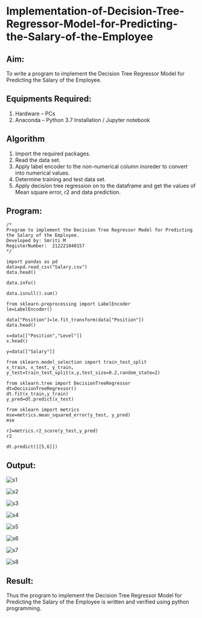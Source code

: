 # Implementation-of-Decision-Tree-Regressor-Model-for-Predicting-the-Salary-of-the-Employee

## Aim:
To write a program to implement the Decision Tree Regressor Model for Predicting the Salary of the Employee.

## Equipments Required:
1. Hardware – PCs
2. Anaconda – Python 3.7 Installation / Jupyter notebook

## Algorithm
1. Import the required packages.
2. Read the data set.
3. Apply label encoder to the non-numerical column inoreder to convert into numerical values.
4. Determine training and test data set.
5. Apply decision tree regression on to the dataframe and get the values of Mean square error, r2 and data prediction.

## Program:
```
/*
Program to implement the Decision Tree Regressor Model for Predicting the Salary of the Employee.
Developed by: Smriti M
RegisterNumber:  212221040157
*/

import pandas as pd
data=pd.read_csv("Salary.csv")
data.head()

data.info()

data.isnull().sum()

from sklearn.preprocessing import LabelEncoder
le=LabelEncoder()

data["Position"]=le.fit_transform(data["Position"])
data.head()

x=data[["Position","Level"]]
x.head()

y=data[["Salary"]]

from sklearn.model_selection import train_test_split
x_train, x_test, y_train, y_test=train_test_split(x,y,test_size=0.2,random_state=2)

from sklearn.tree import DecisionTreeRegressor
dt=DecisionTreeRegressor()
dt.fit(x_train,y_train)
y_pred=dt.predict(x_test)

from sklearn import metrics
mse=metrics.mean_squared_error(y_test, y_pred)
mse

r2=metrics.r2_score(y_test,y_pred)
r2

dt.predict([[5,6]])
```

## Output:

![s1](https://github.com/SmritiManikand/Implementation-of-Decision-Tree-Regressor-Model-for-Predicting-the-Salary-of-the-Employee/assets/113674204/1debffd7-9332-468b-bc02-4ab78c074a16)

![s2](https://github.com/SmritiManikand/Implementation-of-Decision-Tree-Regressor-Model-for-Predicting-the-Salary-of-the-Employee/assets/113674204/47db277e-9cf7-4aca-8a69-3648919abaf5)

![s3](https://github.com/SmritiManikand/Implementation-of-Decision-Tree-Regressor-Model-for-Predicting-the-Salary-of-the-Employee/assets/113674204/cc630a28-f4bf-452f-85ac-61b622a06576)

![s4](https://github.com/SmritiManikand/Implementation-of-Decision-Tree-Regressor-Model-for-Predicting-the-Salary-of-the-Employee/assets/113674204/e52ee8a2-55ab-4465-850d-9e22241c0e38)

![s5](https://github.com/SmritiManikand/Implementation-of-Decision-Tree-Regressor-Model-for-Predicting-the-Salary-of-the-Employee/assets/113674204/e237b8d6-9e70-4332-a703-cd9da175737b)

![s6](https://github.com/SmritiManikand/Implementation-of-Decision-Tree-Regressor-Model-for-Predicting-the-Salary-of-the-Employee/assets/113674204/f66b3b8b-247b-43d0-8ada-d36b1aabb096)

![s7](https://github.com/SmritiManikand/Implementation-of-Decision-Tree-Regressor-Model-for-Predicting-the-Salary-of-the-Employee/assets/113674204/015ad023-bf77-4414-86e1-61606685fef8)

![s8](https://github.com/SmritiManikand/Implementation-of-Decision-Tree-Regressor-Model-for-Predicting-the-Salary-of-the-Employee/assets/113674204/002f3923-0e5a-41e7-b73e-3ed62f375c09)

## Result:
Thus the program to implement the Decision Tree Regressor Model for Predicting the Salary of the Employee is written and verified using python programming.
